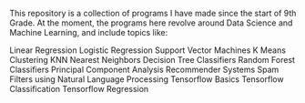 This repository is a collection of programs I have made since the start of 9th Grade.
At the moment, the programs here revolve around Data Science and Machine Learning, and include topics like:

Linear Regression
Logistic Regression
Support Vector Machines
K Means Clustering
KNN Nearest Neighbors
Decision Tree Classifiers
Random Forest Classifiers
Principal Component Analysis
Recommender Systems
Spam Filters using Natural Language Processing
Tensorflow Basics
Tensorflow Classification
Tensorflow Regression
